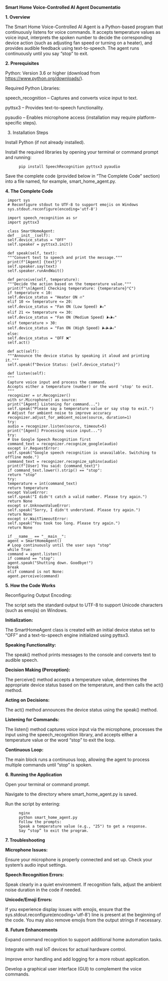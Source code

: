 **Smart Home Voice-Controlled AI Agent Documentatio**






**1. Overview**






The Smart Home Voice-Controlled AI Agent is a Python-based program that continuously listens for voice commands. It accepts temperature values as voice input, interprets the spoken number to decide the corresponding device action (such as adjusting fan speed or turning on a heater), and provides audible feedback using text-to-speech. The agent runs continuously until you say “stop” to exit.






**2. Prerequisites**






Python: Version 3.6 or higher (download from https://www.python.org/downloads/).





Required Python Libraries:





speech_recognition – Captures and converts voice input to text.





pyttsx3 – Provides text-to-speech functionality.





pyaudio – Enables microphone access (installation may require platform-specific steps).






3. Installation Steps






Install Python (if not already installed).






Install the required libraries by opening your terminal or command prompt and running:


          pip install SpeechRecognition pyttsx3 pyaudio




          
Save the complete code (provided below in “The Complete Code” section) into a file named, for example, smart_home_agent.py.





**4. The Complete Code**






     
     import sys
     # Reconfigure stdout to UTF-8 to support emojis on Windows
     sys.stdout.reconfigure(encoding='utf-8')
     
     import speech_recognition as sr
     import pyttsx3
     
     class SmartHomeAgent:
     def __init__(self):
     self.device_status = "OFF"
     self.speaker = pyttsx3.init()
     
     def speak(self, text):
     """Convert text to speech and print the message."""
     print(f"[Agent] {text}")
     self.speaker.say(text)
     self.speaker.runAndWait()
     
     def perceive(self, temperature):
     """Decide the action based on the temperature value."""
     print(f"\n[Agent] Checking temperature: {temperature}°C")
     if temperature < 10:
     self.device_status = "Heater ON 🔥"
     elif 10 <= temperature <= 20:
     self.device_status = "Fan ON (Low Speed) 🌬"
     elif 21 <= temperature <= 30:
     self.device_status = "Fan ON (Medium Speed) 🌬🌬"
     elif temperature > 30:
     self.device_status = "Fan ON (High Speed) 🌬🌬🌬"
     else:
     self.device_status = "OFF ❌"
     self.act()
     
     def act(self):
     """Announce the device status by speaking it aloud and printing it."""
     self.speak(f"Device Status: {self.device_status}")
     
     def listen(self):
     """
     Capture voice input and process the command.
     Accepts either a temperature (number) or the word 'stop' to exit.
     """
     recognizer = sr.Recognizer()
     with sr.Microphone() as source:
     print("[Agent] Listening for command...")
     self.speak("Please say a temperature value or say stop to exit.")
     # Adjust for ambient noise to improve accuracy
     recognizer.adjust_for_ambient_noise(source, duration=1)
     try:
     audio = recognizer.listen(source, timeout=5)
     print("[Agent] Processing voice input...")
     try:
     # Use Google Speech Recognition first
     command_text = recognizer.recognize_google(audio)
     except sr.RequestError:
     self.speak("Google speech recognition is unavailable. Switching to offline mode.")
     command_text = recognizer.recognize_sphinx(audio)
     print(f"[User] You said: {command_text}")
     if command_text.lower().strip() == "stop":
     return "stop"
     try:
     temperature = int(command_text)
     return temperature
     except ValueError:
     self.speak("I didn't catch a valid number. Please try again.")
     return None
     except sr.UnknownValueError:
     self.speak("Sorry, I didn't understand. Please try again.")
     return None
     except sr.WaitTimeoutError:
     self.speak("You took too long. Please try again.")
     return None
     
     if __name__ == "__main__":
     agent = SmartHomeAgent()
     # Loop continuously until the user says "stop"
     while True:
     command = agent.listen()
     if command == "stop":
     agent.speak("Shutting down. Goodbye!")
     break
     elif command is not None:
     agent.perceive(command)



     
**5. How the Code Works**





Reconfiguring Output Encoding:






The script sets the standard output to UTF-8 to support Unicode characters (such as emojis) on Windows.






**Initialization:**




The SmartHomeAgent class is created with an initial device status set to “OFF” and a text-to-speech engine initialized using pyttsx3.






**Speaking Functionality:**




The speak() method prints messages to the console and converts text to audible speech.





**Decision Making (Perception):**





The perceive() method accepts a temperature value, determines the appropriate device status based on the temperature, and then calls the act() method.





**Acting on Decisions:**





The act() method announces the device status using the speak() method.




**Listening for Commands:**





The listen() method captures voice input via the microphone, processes the input using the speech_recognition library, and accepts either a temperature value or the word “stop” to exit the loop.







**Continuous Loop:**





The main block runs a continuous loop, allowing the agent to process multiple commands until “stop” is spoken.







**6. Running the Application**




Open your terminal or command prompt.




Navigate to the directory where smart_home_agent.py is saved.





Run the script by entering:





          nginx
          python smart_home_agent.py
          Follow the prompts:
          Speak a temperature value (e.g., "25") to get a response.
          Say “stop” to exit the program.




          
**7. Troubleshooting**






**Microphone Issues:**





Ensure your microphone is properly connected and set up. Check your system’s audio input settings.






**Speech Recognition Errors:**





Speak clearly in a quiet environment. If recognition fails, adjust the ambient noise duration in the code if needed.

**Unicode/Emoji Errors:**





If you experience display issues with emojis, ensure that the sys.stdout.reconfigure(encoding='utf-8') line is present at the beginning of the code. You may also remove emojis from the output strings if necessary.





**8. Future Enhancements**




Expand command recognition to support additional home automation tasks.





Integrate with real IoT devices for actual hardware control.





Improve error handling and add logging for a more robust application.






Develop a graphical user interface (GUI) to complement the voice commands.
